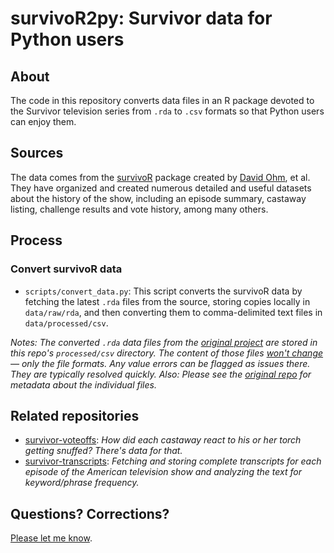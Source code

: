# survivoR2py: Survivor data for Python users

## About

The code in this repository converts data files in an R package devoted to the Survivor television series from `.rda` to `.csv` formats so that Python users can enjoy them.

## Sources

The data comes from the [survivoR](https://github.com/doehm/survivoR) package created by [David Ohm](https://github.com/doehm), et al. They have organized and created numerous detailed and useful datasets about the history of the show, including an episode summary, castaway listing, challenge results and vote history, among many others. 

## Process

### Convert survivoR data

- `scripts/convert_data.py`: This script converts the survivoR data by fetching the latest `.rda` files from the source, storing copies locally in `data/raw/rda`, and then converting them to comma-delimited text files in `data/processed/csv`.

*Notes: The converted `.rda` data files from the [original project](https://github.com/doehm/survivoR/blob/master/README.md) are stored in this repo's `processed/csv` directory. The content of those files <ins>won't change</ins> — only the file formats. Any value errors can be flagged as issues there. They are typically resolved quickly. Also: Please see the [original repo](https://github.com/doehm/survivoR/blob/master/README.md) for metadata about the individual files.*

## Related repositories

- [survivor-voteoffs](https://github.com/stiles/survivor-voteoffs): *How did each castaway react to his or her torch getting snuffed? There's data for that.*
- [survivor-transcripts](https://github.com/stiles/survivor-transcripts): *Fetching and storing complete transcripts for each episode of the American television show and analyzing the text for keyword/phrase frequency.*


## Questions? Corrections? 

[Please let me know](mailto:mattstiles@gmail.com).
